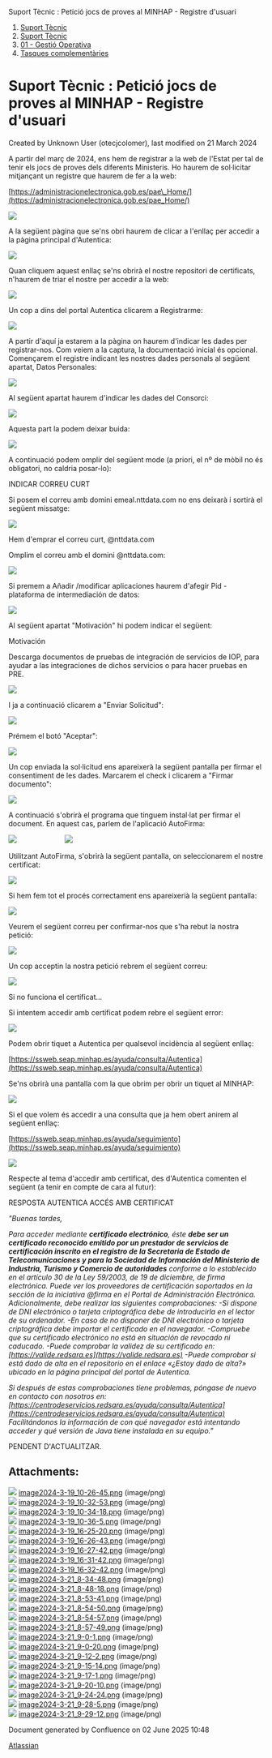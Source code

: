 Suport Tècnic : Petició jocs de proves al MINHAP - Registre d'usuari  

1.  [Suport Tècnic](index.md)
2.  [Suport Tècnic](13893782.md)
3.  [01 - Gestió Operativa](26313391.md)
4.  [Tasques complementàries](26313409.md)

Suport Tècnic : Petició jocs de proves al MINHAP - Registre d'usuari
====================================================================

Created by Unknown User (otecjcolomer), last modified on 21 March 2024

  

A partir del març de 2024, ens hem de registrar a la web de l'Estat per tal de tenir els jocs de proves dels diferents Ministeris. Ho haurem de sol·licitar mitjançant un registre que haurem de fer a la web:

[https://administracionelectronica.gob.es/pae\_Home/](https://administracionelectronica.gob.es/pae_Home/)

  

![](attachments/100009829/100009830.png)

  

A la següent pàgina que se'ns obri haurem de clicar a l'enllaç per accedir a la pàgina principal d'Autentica:

  

![](attachments/100009829/100009831.png)

  

Quan cliquem aquest enllaç se'ns obrirà el nostre repositori de certificats, n'haurem de triar el nostre per accedir a la web:

  

![](attachments/100009829/100009854.png)

  

Un cop a dins del portal Autentica clicarem a Registrarme:

  

![](attachments/100009829/100009832.png)

  

  

A partir d'aquí ja estarem a la pàgina on haurem d'indicar les dades per registrar-nos. Com veiem a la captura, la documentació inicial és opcional. Començarem el registre indicant les nostres dades personals al següent apartat, Datos Personales:

  

![](attachments/100009829/100009839.png)

  

Al següent apartat haurem d'indicar les dades del Consorci:

  

![](attachments/100009829/100009840.png)

  

Aquesta part la podem deixar buida:

  

![](attachments/100009829/100009841.png)

  

A continuació podem omplir del següent mode (a priori, el nº de mòbil no és obligatori, no caldria posar-lo):

INDICAR CORREU CURT

Si posem el correu amb domini emeal.nttdata.com no ens deixarà i sortirà el següent missatge:

![](attachments/100009829/100009842.png)

Hem d'emprar el correu curt, @nttdata.com

  

Omplim el correu amb el domini @nttdata.com:

  

![](attachments/100009829/100009856.png)

  

  

Si premem a Añadir /modificar aplicaciones haurem d'afegir Pid - plataforma de intermediación de datos:

  

![](attachments/100009829/100009843.png)

  

Al següent apartat "Motivación" hi podem indicar el següent:

  

Motivación

Descarga documentos de pruebas de integración de servicios de IOP, para ayudar a las integraciones de dichos servicios o para hacer pruebas en PRE.

  

![](attachments/100009829/100009855.png)

  

I ja a continuació clicarem a "Enviar Solicitud":

  

![](attachments/100009829/100009857.png)

  

Prémem el botó "Aceptar":

  

![](attachments/100009829/100009858.png)

  

Un cop enviada la sol·licitud ens apareixerà la següent pantalla per firmar el consentiment de les dades. Marcarem el check i clicarem a "Firmar documento":

  

![](attachments/100009829/100009859.png)

  

A continuació s'obrirà el programa que tinguem instal·lat per firmar el document. En aquest cas, parlem de l'aplicació AutoFirma:

  

![](attachments/100009829/100009861.png)                        ![](attachments/100009829/100009860.png)

  

  

Utilitzant AutoFirma, s'obrirà la següent pantalla, on seleccionarem el nostre certificat:

  

![](attachments/100009829/100009863.png)

  

Si hem fem tot el procés correctament ens apareixerià la següent pantalla:

  

![](attachments/100009829/100009864.png)

  

Veurem el següent correu per confirmar-nos que s'ha rebut la nostra petició:

  

![](attachments/100009829/100009865.png)

  

Un cop acceptin la nostra petició rebrem el següent correu:

  

![](attachments/100009829/100009866.png)

  

Si no funciona el certificat...

Si intentem accedir amb certificat podem rebre el següent error:

![](attachments/100009829/100009867.png)

  

Podem obrir tiquet a Autentica per qualsevol incidència al següent enllaç:

[https://ssweb.seap.minhap.es/ayuda/consulta/Autentica](https://ssweb.seap.minhap.es/ayuda/consulta/Autentica)

  

Se'ns obrirà una pantalla com la que obrim per obrir un tiquet al MINHAP:

  

![](attachments/100009829/100009868.png)

  

Si el que volem és accedir a una consulta que ja hem obert anirem al següent enllaç:

[https://ssweb.seap.minhap.es/ayuda/seguimiento](https://ssweb.seap.minhap.es/ayuda/seguimiento)

  

![](attachments/100009829/100009869.png)

  

Respecte al tema d'accedir amb certificat, des d'Autentica comenten el següent (a tenir en compte de cara al futur):

  

RESPOSTA AUTENTICA ACCÉS AMB CERTIFICAT

_"Buenas tardes,_

  

_Para acceder mediante **certificado electrónico**, éste **debe ser un certificado reconocido emitido por un prestador de servicios de certificación inscrito en el registro de la Secretaria de Estado de Telecomunicaciones y para la Sociedad de Información del Ministerio de Industria, Turismo y Comercio de autoridades** conforme a lo establecido en el artículo 30 de la Ley 59/2003, de 19 de diciembre, de firma electrónica. Puede ver los proveedores de certificación soportados en la sección de la iniciativa @firma en el Portal de Administración Electrónica. Adicionalmente, debe realizar las siguientes comprobaciones: -Si dispone de DNI electrónico o tarjeta criptográfica debe de introducirla en el lector de su ordenador. -En caso de no disponer de DNI electrónico o tarjeta criptográfica debe importar el certificado en el navegador. -Compruebe que su certificado electrónico no está en situación de revocado ni caducado. -Puede comprobar la validez de su certificado en: [https://valide.redsara.es](https://valide.redsara.es) -Puede comprobar si está dado de alta en el repositorio en el enlace «¿Estoy dado de alta?» ubicado en la página principal del portal de Autentica._

  

_Si después de estas comprobaciones tiene problemas, póngase de nuevo en contacto con nosotros en: [https://centrodeservicios.redsara.es/ayuda/consulta/Autentica](https://centrodeservicios.redsara.es/ayuda/consulta/Autentica) Facilitándonos la información de con qué navegador está intentando acceder y qué versión de Java tiene instalada en su equipo."_

  

PENDENT D'ACTUALITZAR.

  

Attachments:
------------

![](images/icons/bullet_blue.gif) [image2024-3-19\_10-26-45.png](attachments/100009829/100009830.png) (image/png)  
![](images/icons/bullet_blue.gif) [image2024-3-19\_10-32-53.png](attachments/100009829/100009831.png) (image/png)  
![](images/icons/bullet_blue.gif) [image2024-3-19\_10-34-18.png](attachments/100009829/100009832.png) (image/png)  
![](images/icons/bullet_blue.gif) [image2024-3-19\_10-36-5.png](attachments/100009829/100009833.png) (image/png)  
![](images/icons/bullet_blue.gif) [image2024-3-19\_16-25-20.png](attachments/100009829/100009839.png) (image/png)  
![](images/icons/bullet_blue.gif) [image2024-3-19\_16-26-43.png](attachments/100009829/100009840.png) (image/png)  
![](images/icons/bullet_blue.gif) [image2024-3-19\_16-27-42.png](attachments/100009829/100009841.png) (image/png)  
![](images/icons/bullet_blue.gif) [image2024-3-19\_16-31-42.png](attachments/100009829/100009842.png) (image/png)  
![](images/icons/bullet_blue.gif) [image2024-3-19\_16-32-42.png](attachments/100009829/100009843.png) (image/png)  
![](images/icons/bullet_blue.gif) [image2024-3-21\_8-34-48.png](attachments/100009829/100009854.png) (image/png)  
![](images/icons/bullet_blue.gif) [image2024-3-21\_8-48-18.png](attachments/100009829/100009855.png) (image/png)  
![](images/icons/bullet_blue.gif) [image2024-3-21\_8-53-41.png](attachments/100009829/100009856.png) (image/png)  
![](images/icons/bullet_blue.gif) [image2024-3-21\_8-54-50.png](attachments/100009829/100009857.png) (image/png)  
![](images/icons/bullet_blue.gif) [image2024-3-21\_8-54-57.png](attachments/100009829/100009858.png) (image/png)  
![](images/icons/bullet_blue.gif) [image2024-3-21\_8-57-49.png](attachments/100009829/100009859.png) (image/png)  
![](images/icons/bullet_blue.gif) [image2024-3-21\_9-0-1.png](attachments/100009829/100009860.png) (image/png)  
![](images/icons/bullet_blue.gif) [image2024-3-21\_9-0-20.png](attachments/100009829/100009861.png) (image/png)  
![](images/icons/bullet_blue.gif) [image2024-3-21\_9-12-2.png](attachments/100009829/100009863.png) (image/png)  
![](images/icons/bullet_blue.gif) [image2024-3-21\_9-15-14.png](attachments/100009829/100009864.png) (image/png)  
![](images/icons/bullet_blue.gif) [image2024-3-21\_9-17-1.png](attachments/100009829/100009865.png) (image/png)  
![](images/icons/bullet_blue.gif) [image2024-3-21\_9-20-10.png](attachments/100009829/100009866.png) (image/png)  
![](images/icons/bullet_blue.gif) [image2024-3-21\_9-24-24.png](attachments/100009829/100009867.png) (image/png)  
![](images/icons/bullet_blue.gif) [image2024-3-21\_9-28-5.png](attachments/100009829/100009868.png) (image/png)  
![](images/icons/bullet_blue.gif) [image2024-3-21\_9-29-12.png](attachments/100009829/100009869.png) (image/png)  

Document generated by Confluence on 02 June 2025 10:48

[Atlassian](http://www.atlassian.com/)